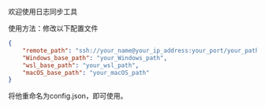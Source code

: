 欢迎使用日志同步工具

使用方法：修改以下配置文件

```json
{
    "remote_path": "ssh://your_name@your_ip_address:your_port/your_path/",
    "Windows_base_path": "your_Windows_path",
    "wsl_base_path": "your_wsl_path",
    "macOS_base_path": "your_macOS_path"
}
```

将他重命名为config.json，即可使用。